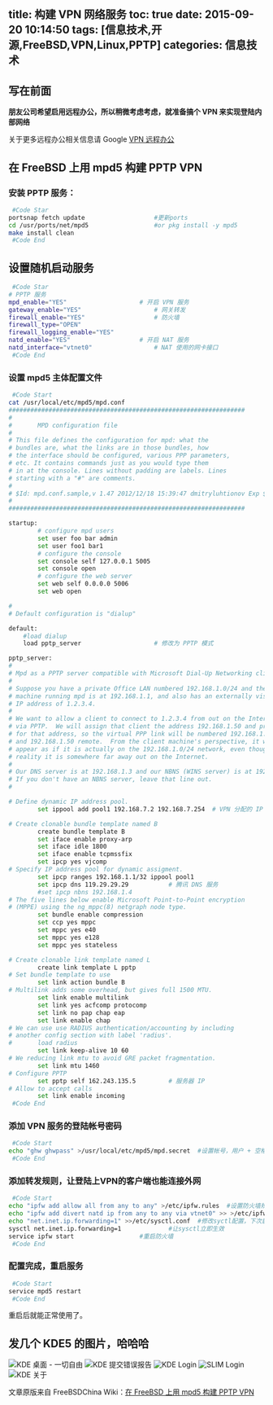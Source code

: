 title: 构建 VPN 网络服务
toc: true
date: 2015-09-20 10:14:50
tags: [信息技术,开源,FreeBSD,VPN,Linux,PPTP]
categories: 信息技术
---

## 写在前面
**朋友公司希望启用远程办公，所以稍微考虑考虑，就准备搞个 VPN 来实现登陆内部网络**


关于更多远程办公相关信息请 Google [VPN 远程办公](https://www.google.com/?gws_rd=cr,ssl#safe=strict&q=VPN+%E8%BF%9C%E7%A8%8B%E5%8A%9E%E5%85%AC)

## 在 FreeBSD 上用 mpd5 构建 PPTP VPN

### 安装 PPTP 服务：
```sh
 #Code Star
portsnap fetch update					#更新ports
cd /usr/ports/net/mpd5					#or pkg install -y mpd5
make install clean
 #Code End
```
<!--more-->

## 设置随机启动服务
```sh
 #Code Star
# PPTP 服务
mpd_enable="YES"					# 开启 VPN 服务
gateway_enable="YES"					# 网关转发
firewall_enable="YES"					# 防火墙
firewall_type="OPEN"
firewall_logging_enable="YES"
natd_enable="YES"					# 开启 NAT 服务
natd_interface="vtnet0"					# NAT 使用的网卡接口
 #Code End
```

### 设置 mpd5 主体配置文件
```sh
 #Code Start
cat /usr/local/etc/mpd5/mpd.conf
#################################################################
#
#       MPD configuration file
#
# This file defines the configuration for mpd: what the
# bundles are, what the links are in those bundles, how
# the interface should be configured, various PPP parameters,
# etc. It contains commands just as you would type them
# in at the console. Lines without padding are labels. Lines
# starting with a "#" are comments.
#
# $Id: mpd.conf.sample,v 1.47 2012/12/18 15:39:47 dmitryluhtionov Exp $
#
#################################################################

startup:
        # configure mpd users
        set user foo bar admin
        set user foo1 bar1
        # configure the console
        set console self 127.0.0.1 5005
        set console open
        # configure the web server
        set web self 0.0.0.0 5006
        set web open

#
# Default configuration is "dialup"

default:
	#load dialup
    load pptp_server					# 修改为 PPTP 模式

pptp_server:
#
# Mpd as a PPTP server compatible with Microsoft Dial-Up Networking clients.
#
# Suppose you have a private Office LAN numbered 192.168.1.0/24 and the
# machine running mpd is at 192.168.1.1, and also has an externally visible
# IP address of 1.2.3.4.
#
# We want to allow a client to connect to 1.2.3.4 from out on the Internet
# via PPTP.  We will assign that client the address 192.168.1.50 and proxy-ARP
# for that address, so the virtual PPP link will be numbered 192.168.1.1 local
# and 192.168.1.50 remote.  From the client machine's perspective, it will
# appear as if it is actually on the 192.168.1.0/24 network, even though in
# reality it is somewhere far away out on the Internet.
#
# Our DNS server is at 192.168.1.3 and our NBNS (WINS server) is at 192.168.1.4.
# If you don't have an NBNS server, leave that line out.
#

# Define dynamic IP address pool.
        set ippool add pool1 192.168.7.2 192.168.7.254	# VPN 分配的 IP 范围

# Create clonable bundle template named B
        create bundle template B
        set iface enable proxy-arp
        set iface idle 1800
        set iface enable tcpmssfix
        set ipcp yes vjcomp
# Specify IP address pool for dynamic assigment.
        set ipcp ranges 192.168.1.1/32 ippool pool1
        set ipcp dns 119.29.29.29			# 腾讯 DNS 服务
        #set ipcp nbns 192.168.1.4
# The five lines below enable Microsoft Point-to-Point encryption
# (MPPE) using the ng_mppc(8) netgraph node type.
        set bundle enable compression
        set ccp yes mppc
        set mppc yes e40
        set mppc yes e128
        set mppc yes stateless

# Create clonable link template named L
        create link template L pptp
# Set bundle template to use
        set link action bundle B
# Multilink adds some overhead, but gives full 1500 MTU.
        set link enable multilink
        set link yes acfcomp protocomp
        set link no pap chap eap
        set link enable chap
# We can use use RADIUS authentication/accounting by including
# another config section with label 'radius'.
#       load radius
        set link keep-alive 10 60
# We reducing link mtu to avoid GRE packet fragmentation.
        set link mtu 1460
# Configure PPTP
        set pptp self 162.243.135.5			# 服务器 IP
# Allow to accept calls
        set link enable incoming
 #Code End
```

### 添加 VPN 服务的登陆帐号密码
```sh
 #Code Start
echo "ghw ghwpass" >/usr/local/etc/mpd5/mpd.secret	#设置帐号，用户 + 空格 +密码，一行一个
 #Code End
```

### 添加转发规则，让登陆上VPN的客户端也能连接外网
```sh
 #Code Start
echo "ipfw add allow all from any to any" >/etc/ipfw.rules	#设置防火墙规则
echo "ipfw add divert natd ip from any to any via vtnet0" >> >/etc/ipfw.rules
echo "net.inet.ip.forwarding=1" >>/etc/sysctl.conf	#修改syctl配置，下次启动依旧有效
sysctl net.inet.ip.forwarding=1 			#让sysctl立即生效
service ipfw start					#重启防火墙
 #Code End
```

### 配置完成，重启服务
```sh
 #Code Start
service mpd5 restart
 #Code End
```

重启后就能正常使用了。


## 发几个 KDE5 的图片，哈哈哈
![KDE 桌面 - 一切自由](https://dn-nimages.qbox.me/2015/09/kde5_1.jpg)
![KDE 提交错误报告](https://dn-nimages.qbox.me/2015/09/kde5_2.jpg)
![KDE Login](https://dn-nimages.qbox.me/2015/09/kde5_3.png)
![SLIM Login](https://dn-nimages.qbox.me/2015/09/kde5_4.png)
![KDE 关于](https://dn-nimages.qbox.me/2015/09/kde5_5.png)

文章原版来自 FreeBSDChina Wiki：[在 FreeBSD 上用 mpd5 构建 PPTP VPN](https://wiki.freebsdchina.org/howto/m/mpd5_setup)